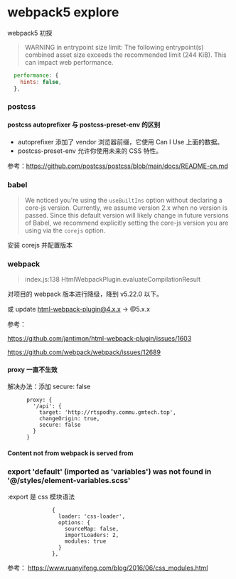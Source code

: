 # webpack5 explore

webpack5 初探


> WARNING in entrypoint size limit: The following entrypoint(s) combined asset size exceeds the recommended limit (244 KiB). This can impact web performance.

```js
  performance: {
    hints: false,
  },
```

### postcss

#### postcss autoprefixer 与  postcss-preset-env 的区别
- autoprefixer 添加了 vendor 浏览器前缀，它使用 Can I Use 上面的数据。
- postcss-preset-env 允许你使用未来的 CSS 特性。

参考：https://github.com/postcss/postcss/blob/main/docs/README-cn.md


### babel

> We noticed you're using the `useBuiltIns` option without declaring a core-js version. Currently, we assume version 2.x when no version is passed. Since this default version will likely change in future versions of Babel, we recommend explicitly setting the core-js version you are using via the `corejs` option.

安装 corejs 并配置版本


### webpack

> index.js:138 HtmlWebpackPlugin.evaluateCompilationResult

对项目的 webpack 版本进行降级，降到 v5.22.0 以下。

或 update html-webpack-plugin@4.x.x -> @5.x.x

参考：

https://github.com/jantimon/html-webpack-plugin/issues/1603

https://github.com/webpack/webpack/issues/12689

#### proxy 一直不生效

解决办法：添加 secure: false

```
      proxy: {
        '/api': {
          target: 'http://rtspodhy.commu.gmtech.top',
          changeOrigin: true,
          secure: false
        }
      }
```


#### Content not from webpack is served from 


### export 'default' (imported as 'variables') was not found in '@/styles/element-variables.scss'

:export 是 css 模块语法

```
              {
                loader: 'css-loader',
                options: {
                  sourceMap: false,
                  importLoaders: 2,
                  modules: true
                }
              },
```

参考：
https://www.ruanyifeng.com/blog/2016/06/css_modules.html
